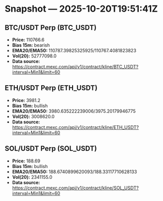 # Snapshot — 2025-10-20T19:51:41Z

## BTC/USDT Perp (BTC_USDT)
- **Price:** 110766.6
- **Bias 15m:** bearish
- **EMA20/EMA50:** 110787.39825325925/110767.4081823823
- **Vol(20):** 52777098.0
- **Data source:** https://contract.mexc.com/api/v1/contract/kline/BTC_USDT?interval=Min1&limit=60

## ETH/USDT Perp (ETH_USDT)
- **Price:** 3981.2
- **Bias 15m:** bullish
- **EMA20/EMA50:** 3980.635222239006/3975.20179946775
- **Vol(20):** 3008620.0
- **Data source:** https://contract.mexc.com/api/v1/contract/kline/ETH_USDT?interval=Min1&limit=60

## SOL/USDT Perp (SOL_USDT)
- **Price:** 188.69
- **Bias 15m:** bullish
- **EMA20/EMA50:** 188.6740899620093/188.33117710628133
- **Vol(20):** 2341155.0
- **Data source:** https://contract.mexc.com/api/v1/contract/kline/SOL_USDT?interval=Min1&limit=60
